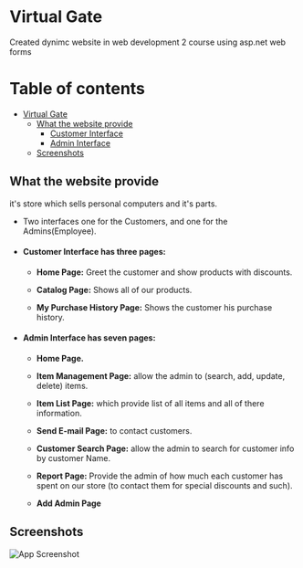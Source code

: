 
# Virtual Gate

Created dynimc website in web development 2 course using asp.net web forms
 

# Table of contents

- [Virtual Gate](#virtual-gate)
  - [What the website provide](#what-the-website-provide)
    - [Customer Interface](#customer-interface-has-three-pages-)
    - [Admin Interface](#admin-interface-has-seven-pages-)
  - [Screenshots](#screenshots)

## What the website provide

it's store which sells personal computers and it's parts.

- Two interfaces one for the Customers, and one for the Admins(Employee).
- #### Customer Interface has three pages: 

    - **Home Page:** Greet the customer and show products with discounts.

    - **Catalog Page:** Shows all of our products.

    - **My Purchase History Page:** Shows the customer his purchase history.

- #### Admin Interface has seven pages:

    - **Home Page.**

    - **Item Management Page:** allow the admin to (search, add, update, delete) items.

    - **Item List Page:** which provide list of all items and all of there information.

    - **Send E-mail Page:** to contact customers.

    - **Customer Search Page:** allow the admin to search for customer info by customer Name.

    - **Report Page:** Provide the admin of how much each customer has spent on our store (to contact them for special discounts and such).

    - **Add Admin Page**
    
## Screenshots

![App Screenshot](https://via.placeholder.com/468x300?text=App+Screenshot+Here)

